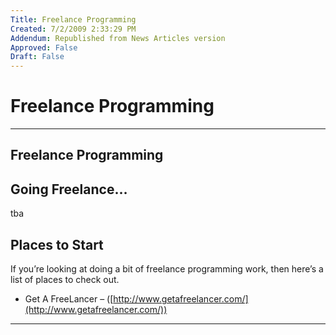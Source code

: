 ```yaml
---
Title: Freelance Programming
Created: 7/2/2009 2:33:29 PM
Addendum: Republished from News Articles version
Approved: False
Draft: False
---
```

# Freelance Programming

---

## Freelance Programming
<script type="text/javascript" src="/DesktopModules/itcMetaPost/js/ca0c21fbdc85f6a1597417732d450607.ashx?hs=1"></script>
## Going Freelance…


tba


## Places to Start


If you’re looking at doing a bit of freelance programming work, then here’s a list of places to check out.


- Get A FreeLancer – ([http://www.getafreelancer.com/](http://www.getafreelancer.com/))


<script src="/DesktopModules/itcMetaPost/js/m.js" type="text/javascript"></script>


---

